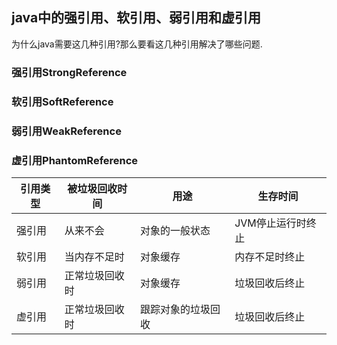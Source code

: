 ## java中的强引用、软引用、弱引用和虚引用

为什么java需要这几种引用?那么要看这几种引用解决了哪些问题.

### 强引用StrongReference



### 软引用SoftReference



### 弱引用WeakReference



### 虚引用PhantomReference





| 引用类型 | 被垃圾回收时间 | 用途               | 生存时间          |
| -------- | -------------- | ------------------ | ----------------- |
| 强引用   | 从来不会       | 对象的一般状态     | JVM停止运行时终止 |
| 软引用   | 当内存不足时   | 对象缓存           | 内存不足时终止    |
| 弱引用   | 正常垃圾回收时 | 对象缓存           | 垃圾回收后终止    |
| 虚引用   | 正常垃圾回收时 | 跟踪对象的垃圾回收 | 垃圾回收后终止    |

